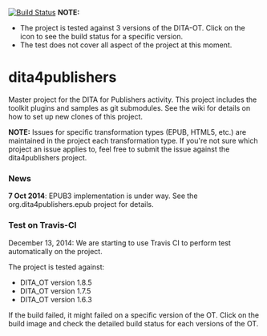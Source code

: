 [![Build Status](https://travis-ci.org/dita4publishers/dita4publishers.svg?branch=master)](https://travis-ci.org/dita4publishers/dita4publishers) 
**NOTE:** 
* The project is tested against 3 versions of the DITA-OT. Click on the icon to see the build status for a specific version.
* The test does not cover all aspect of the project at this moment.

dita4publishers
===============

Master project for the DITA for Publishers activity. This project includes the toolkit plugins and samples as git submodules.
See the wiki for details on how to set up new clones of this project.

**NOTE:** Issues for specific transformation types (EPUB, HTML5, etc.) are maintained in the project each transformation type. If you're not sure which project an issue applies to, feel free to submit the issue against the dita4publishers project.

### News

**7 Oct 2014**: EPUB3 implementation is under way. See the org.dita4publishers.epub project for details.

### Test on Travis-CI

December 13, 2014: We are starting to use Travis CI to perform test automatically on the project.

The project is tested against:
* DITA_OT version 1.8.5
* DITA_OT version 1.7.5
* DITA_OT version 1.6.3

If the build failed, it might failed on a specific version of the OT. Click on the build image and check the detailed build status for each versions of the OT.

